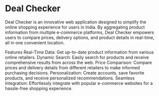 # Deal Checker
Deal Checker is an innovative web application designed to simplify the online shopping experience for users in India. By aggregating product information from multiple e-commerce platforms, Deal Checker empowers users to compare prices, delivery options, and product details in real-time, all in one convenient location.

Features
Real-Time Data: Get up-to-date product information from various online retailers.
Dynamic Search: Easily search for products and receive comprehensive results from across the web.
Price Comparison: Compare prices and delivery details from different retailers to make informed purchasing decisions.
Personalization: Create accounts, save favorite products, and receive personalized recommendations.
Seamless Integration: Effortlessly integrate with popular e-commerce websites for a hassle-free shopping experience.
